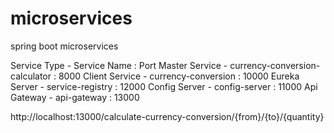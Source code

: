 # microservices
spring boot microservices

Service Type     -  Service Name                  : Port
Master Service   - currency-conversion-calculator : 8000
Client Service   - currency-conversion            : 10000
Eureka Server    - service-registry               : 12000
Config Server    - config-server                  : 11000
Api Gateway      - api-gateway                    : 13000


http://localhost:13000/calculate-currency-conversion/{from}/{to}/{quantity}
